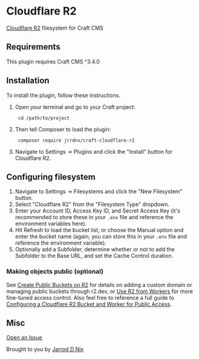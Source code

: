 # Cloudflare R2

[Cloudflare R2](https://www.cloudflare.com/products/r2/) filesystem for Craft CMS

## Requirements

This plugin requires Craft CMS ^3.4.0

## Installation

To install the plugin, follow these instructions.

1. Open your terminal and go to your Craft project:

        cd /path/to/project

2. Then tell Composer to load the plugin:

        composer require jrrdnx/craft-cloudflare-r2

3. Navigate to Settings -> Plugins and click the "Install" button for Cloudflare R2.

## Configuring filesystem

1. Navigate to Settings -> Filesystems and click the "New Filesystem" button.
2. Select "Cloudflare R2" from the "Filesystem Type" dropdown.
3. Enter your Account ID, Access Key ID, and Secret Access Key (it's recommended to store these in your `.env` file and reference the environment variables here).
4. Hit Refresh to load the bucket list, or choose the Manual option and enter the bucket name (again, you can store this in your `.env` file and reference the environment variable).
5. Optionally add a Subfolder, determine whether or not to add the Subfolder to the Base URL, and set the Cache Control duration.

### Making objects public (optional)

See [Create Public Buckets on R2](https://developers.cloudflare.com/r2/data-access/public-buckets/) for details on adding a custom domain or managing public buckets through r2.dev, or [Use R2 from Workers](https://developers.cloudflare.com/r2/data-access/workers-api/workers-api-usage/) for more fine-tuned access control. Also feel free to reference a full guide to [Configuring a Cloudflare R2 Bucket and Worker for Public Access](https://jarrodnix.dev/blog/configuring-a-cloudflare-r2-bucket-and-worker-for-public-access).

## Misc

[Open an Issue](https://github.com/jrrdnx/craft-cloudflare-r2/issues)

Brought to you by [Jarrod D Nix](https://jarrodnix.dev)